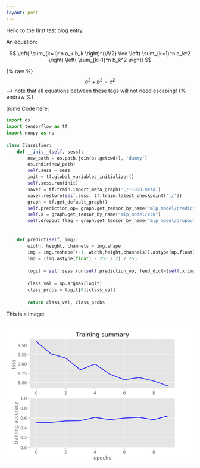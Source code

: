 ```yaml
---
layout: post
---
```


Hello to the first test blog entry. 

An equation:

$$
\left( \sum_{k=1}^n a_k b_k \right)^{\!\!2} \leq
 \left( \sum_{k=1}^n a_k^2 \right) \left( \sum_{k=1}^n b_k^2 \right)
$$

{% raw %}
  $$a^2 + b^2 = c^2$$ --> note that all equations between these tags will not need escaping! 
 {% endraw %}

Some Code here: 

```python
import os
import tensorflow as tf
import numpy as np

class Classifier:
    def __init__(self, sess):
        new_path = os.path.join(os.getcwd(), 'dummy')
        os.chdir(new_path)
        self.sess = sess
        init = tf.global_variables_initializer()
        self.sess.run(init)
        saver = tf.train.import_meta_graph('./-1000.meta')
        saver.restore(self.sess, tf.train.latest_checkpoint('./'))
        graph = tf.get_default_graph()
        self.prediction_op= graph.get_tensor_by_name("mlp_model/prediction_op:0")
        self.x = graph.get_tensor_by_name("mlp_model/x:0")
        self.dropout_flag = graph.get_tensor_by_name("mlp_model/dropout_flag:0")


    def predict(self, img):
        width, height, channels = img.shape
        img = img.reshape((-1, width,height,channels)).astype(np.float32)
        img = (img.astype(float) - 255 / 2) / 255

        logit = self.sess.run(self.prediction_op, feed_dict={self.x:img, self.dropout_flag: False})

        class_val = np.argmax(logit)
        class_probs = logit[0][class_val]

        return class_val, class_probs
```

This is a image:

![Figure 1](images/test.png "Figure")
